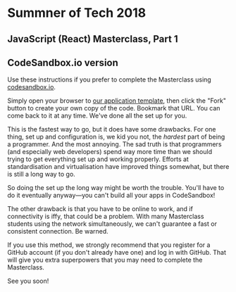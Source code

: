 # Summner of Tech 2018
## JavaScript (React) Masterclass, Part 1

## CodeSandbox.io version

Use these instructions if you prefer to complete the Masterclass using [codesandbox.io](https://codesandbox.io/).

Simply open your browser to [our application template](https://codesandbox.io/s/github/test-er-8-or/tic-tac-toe/tree/00-set-up), then click the "Fork" button to create your own copy of the code. Bookmark that URL. You can come back to it at any time. We've done all the set up for you.

This is the fastest way to go, but it does have some drawbacks. For one thing, set up and configuration is, we kid you not, the _hardest_ part of being a programmer. And the most annoying. The sad truth is that programmers (and especially web developers) spend way more time than we should trying to get everything set up and working properly. Efforts at standardisation and virtualisation have improved things somewhat, but there is still a long way to go.

So doing the set up the long way might be worth the trouble. You'll have to do it eventually anyway&mdash;you can't build all your apps in CodeSandbox!

The other drawback is that you have to be online to work, and if connectivity is iffy, that could be a problem. With many Masterclass students using the network simultaneously, we can't guarantee a fast or consistent connection. Be warned.

If you use this method, we strongly recommend that you register for a GitHub account (if you don't already have one) and log in with GitHub. That will give you extra superpowers that you may need to complete the Masterclass.

See you soon!
